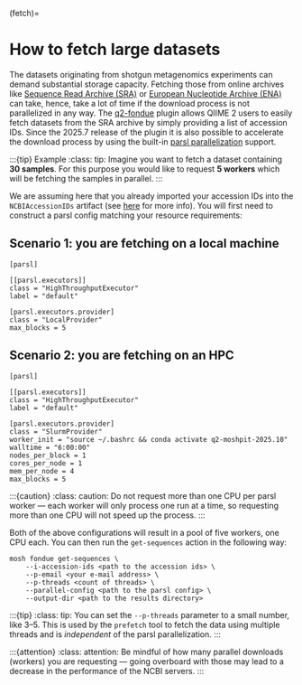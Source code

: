 (fetch)=
# How to fetch large datasets
The datasets originating from shotgun metagenomics experiments can demand substantial 
storage capacity. Fetching those from online archives like [Sequence Read Archive (SRA)](https://www.ncbi.nlm.nih.gov/sra) 
or [European Nucleotide Archive (ENA)](https://www.ebi.ac.uk/ena/browser/) can take, hence, 
take a lot of time if the download process is not parallelized in any way. The [q2-fondue](https://github.com/bokulich-lab/q2-fondue) 
plugin allows QIIME 2 users to easily fetch datasets from the SRA archive by simply providing 
a list of accession IDs. Since the 2025.7 release of the plugin it is also possible to accelerate 
the download process by using the built-in [parsl parallelization](parsl) support.

:::{tip} Example
:class: tip:
Imagine you want to fetch a dataset containing **30 samples**. For this purpose you 
would like to request **5 workers** which will be fetching the samples in parallel.
:::

We are assuming here that you already imported your accession IDs into the `NCBIAccessionIDs` 
artifact (see [here](https://github.com/bokulich-lab/q2-fondue#import-accession-ids) for more info). 
You will first need to construct a parsl config matching your resource requirements:

## Scenario 1: you are fetching on a local machine
```{code-cell} 
[parsl]

[[parsl.executors]]
class = "HighThroughputExecutor"
label = "default"

[parsl.executors.provider]
class = "LocalProvider"
max_blocks = 5
```

## Scenario 2: you are fetching on an HPC
```{code-cell} 
[parsl]

[[parsl.executors]]
class = "HighThroughputExecutor"
label = "default"

[parsl.executors.provider]
class = "SlurmProvider"
worker_init = "source ~/.bashrc && conda activate q2-moshpit-2025.10"
walltime = "6:00:00"
nodes_per_block = 1
cores_per_node = 1
mem_per_node = 4
max_blocks = 5
```
:::{caution}
:class: caution:
Do not request more than one CPU per parsl worker — each worker will only process one run 
at a time, so requesting more than one CPU will not speed up the process.
:::

Both of the above configurations will result in a pool of five workers, one CPU each. 
You can then run the `get-sequences` action in the following way:
```shell
mosh fondue get-sequences \
    --i-accession-ids <path to the accession ids> \
    --p-email <your e-mail address> \
    --p-threads <count of threads> \
    --parallel-config <path to the parsl config> \
    --output-dir <path to the results directory>
```

:::{tip}
:class: tip:
You can set the `--p-threads` parameter to a small number, like 3–5. This is used by the 
`prefetch` tool to fetch the data using multiple threads and is _independent_ of the parsl 
parallelization.
:::

:::{attention}
:class: attention:
Be mindful of how many parallel downloads (workers) you are requesting — going overboard 
with those may lead to a decrease in the performance of the NCBI servers.
:::
